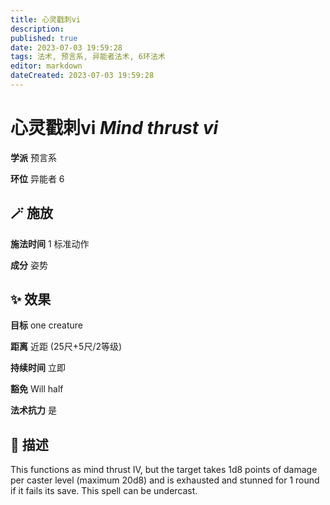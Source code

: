 ```yaml
---
title: 心灵戳刺vi
description: 
published: true
date: 2023-07-03 19:59:28
tags: 法术, 预言系, 异能者法术, 6环法术
editor: markdown
dateCreated: 2023-07-03 19:59:28
---
```


# **心灵戳刺vi** *Mind thrust vi*

**学派** 预言系 

**环位** 异能者 6

## 🪄 施放

**施法时间** 1 标准动作

**成分** 姿势

## ✨ 效果 

**目标** one creature 

**距离** 近距 (25尺+5尺/2等级)  

**持续时间** 立即 

**豁免** Will half

**法术抗力** 是

## 📖 描述

This functions as mind thrust IV, but the target takes 1d8 points of damage per caster level (maximum 20d8) and is exhausted and stunned for 1 round if it fails its save. This spell can be undercast.
    